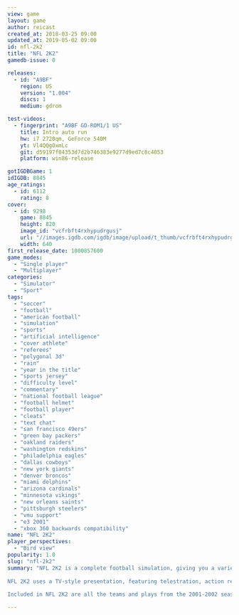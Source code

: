 ```yaml
---
view: game
layout: game
author: reicast
created_at: 2018-03-25 09:00
updated_at: 2019-05-02 09:00
id: nfl-2k2
title: "NFL 2K2"
gamedb-issue: 0

releases:
  - id: "A9BF"
    region: US
    version: "1.004"
    discs: 1
    medium: gdrom

test-videos:
  - fingerprint: "A9BF GD-ROM1/1 US"
    title: Intro auto run
    hw: i7 2720qm, GeForce 540M
    yt: Vl4QQgOxmLc
    git: d59197f84353d7d2b746383e9277d9ed7c8c4053
    platform: win86-release

gotIGDBGame: 1
idIGDB: 8845
age_ratings:
  - id: 6112
    rating: 8
cover:
  - id: 9298
    game: 8845
    height: 820
    image_id: "vcfrbft4rxhypudrgusj"
    url: "//images.igdb.com/igdb/image/upload/t_thumb/vcfrbft4rxhypudrgusj.jpg"
    width: 640
first_release_date: 1000857600
game_modes:
  - "Single player"
  - "Multiplayer"
categories:
  - "Simulator"
  - "Sport"
tags:
  - "soccer"
  - "football"
  - "american football"
  - "simulation"
  - "sports"
  - "artificial intelligence"
  - "cover athlete"
  - "referees"
  - "polygonal 3d"
  - "rain"
  - "year in the title"
  - "sports jersey"
  - "difficulty level"
  - "commentary"
  - "national football league"
  - "football helmet"
  - "football player"
  - "cleats"
  - "text chat"
  - "san francisco 49ers"
  - "green bay packers"
  - "oakland raiders"
  - "washington redskins"
  - "philadelphia eagles"
  - "dallas cowboys"
  - "new york giants"
  - "denver broncos"
  - "miami dolphins"
  - "arizona cardinals"
  - "minnesota vikings"
  - "new orleans saints"
  - "pittsburgh steelers"
  - "vmu support"
  - "e3 2001"
  - "xbox 360 backwards compatibility"
name: "NFL 2K2"
player_perspectives:
  - "Bird view"
popularity: 1.0
slug: "nfl-2k2"
summary: "NFL 2K2 is a complete football simulation, giving you a variety of ways to play. You can compete in a single exhibition game, start up a franchise, or move directly to the playoffs. 
 
NFL 2K2 uses a TV-style presentation, featuring telestration, action replays, sideline animations, stadium lighting and a director feature that zooms in on the play. 
 
Included in NFL 2K2 are all the teams and plays from the 2001-2002 season, including stadiums and uniforms."

---
```

